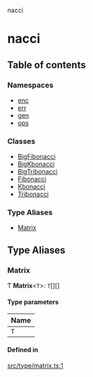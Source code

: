 nacci

# nacci

## Table of contents

### Namespaces

- [enc](modules/enc.md)
- [err](modules/err.md)
- [gen](modules/gen.md)
- [ops](modules/ops.md)

### Classes

- [BigFibonacci](classes/BigFibonacci.md)
- [BigKbonacci](classes/BigKbonacci.md)
- [BigTribonacci](classes/BigTribonacci.md)
- [Fibonacci](classes/Fibonacci.md)
- [Kbonacci](classes/Kbonacci.md)
- [Tribonacci](classes/Tribonacci.md)

### Type Aliases

- [Matrix](README.md#matrix)

## Type Aliases

### Matrix

Ƭ **Matrix**\<`T`\>: `T`[][]

#### Type parameters

| Name |
| :------ |
| `T` |

#### Defined in

[src/type/matrix.ts:1](https://github.com/havelessbemore/nacci/blob/68d5ad6/src/type/matrix.ts#L1)
